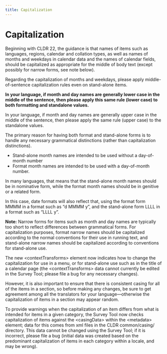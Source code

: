 ```yaml
---
title: Capitalization
---
```


# Capitalization

Beginning with CLDR 22, the guidance is that names of items such as languages, regions, calendar and collation types, as well as names of months and weekdays in calendar data and the names of calendar fields, should be capitalized as appropriate for the middle of body text (except possibly for narrow forms, see note below).

Regarding the capitalization of months and weekdays, please apply middle\-of\-sentence capitalization rules even on stand\-alone items.

**In your language, if month and day names are generally lower case in the middle of the sentence, then please apply this same rule (lower case) to both formatting and standalone values.**

In your language, if month and day names are generally upper case in the middle of the sentence, then please apply the same rule (upper case) to the standalone values.

The primary reason for having both format and stand\-alone forms is to handle any necessary grammatical distinctions (rather than capitalization distinctions).

- Stand\-alone month names are intended to be used without a day\-of\-month number
- Format month names are intended to be used with a day\-of\-month number.

In many languages, that means that the stand\-alone month names should be in nominative form, while the format month names should be in genitive or a related form.

In this case, date formats will also reflect that, using the format form MMMM in a format such as “d MMMM y”, and the stand\-alone form LLLL in a format such as “LLLL y”.

**Note:** Narrow forms for items such as month and day names are typically too short to reflect differences between grammatical forms. For capitalization purposes, format narrow names should be capitalized according to the normal conventions for their use in running text, and stand\-alone narrow names should be capitalized according to conventions for stand\-alone use.

The new \<contextTransforms\> element now indicates how to change the capitalization for use in a menu, or for stand\-alone use such as in the title of a calendar page (the \<contextTransforms\> data cannot currently be edited in the Survey Tool; please file a bug for any necessary changes).

However, it is also important to ensure that there is consistent casing for all of the items in a section, so before making any changes, be sure to get agreement among all the translators for your language—otherwise the capitalization of items in a section may appear random.

To provide warnings when the capitalization of an item differs from what is intended for items in a given category, the Survey Tool now checks capitalization of items against the \<casingData\> within the \<metadata\> element; data for this comes from xml files in the CLDR common/casing/ directory. This data cannot be changed using the Survey Tool; if it is incorrect, please file a bug (initial data was created based on the predominant capitalization of items in each category within a locale, and may be wrong).

